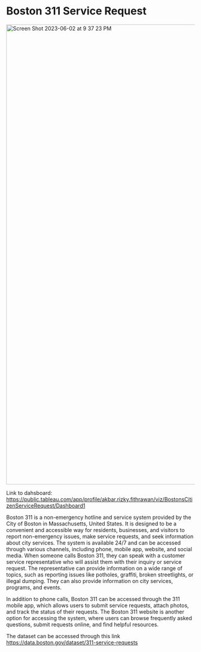 # Boston 311 Service Request

<img width="1227" alt="Screen Shot 2023-06-02 at 9 37 23 PM" src="https://github.com/akbarfithrawan/Tableau-Dashboard/assets/133627219/3ec33596-9f64-466d-a4a4-1eecbbf39e03">

Link to dahsboard: https://public.tableau.com/app/profile/akbar.rizky.fithrawan/viz/BostonsCitizenServiceRequest/Dashboard1

Boston 311 is a non-emergency hotline and service system provided by the City of Boston in Massachusetts, United States. 
It is designed to be a convenient and accessible way for residents, businesses, and visitors to report non-emergency issues, make service requests, and seek information about city services. 
The system is available 24/7 and can be accessed through various channels, including phone, mobile app, website, and social media.
When someone calls Boston 311, they can speak with a customer service representative who will assist them with their inquiry or service request. 
The representative can provide information on a wide range of topics, such as reporting issues like potholes, graffiti, broken streetlights, or illegal dumping. They can also provide information on city services, programs, and events.

In addition to phone calls, Boston 311 can be accessed through the 311 mobile app, which allows users to submit service requests, attach photos, and track the status of their requests. 
The Boston 311 website is another option for accessing the system, where users can browse frequently asked questions, submit requests online, and find helpful resources.

The dataset can be accessed through this link https://data.boston.gov/dataset/311-service-requests





